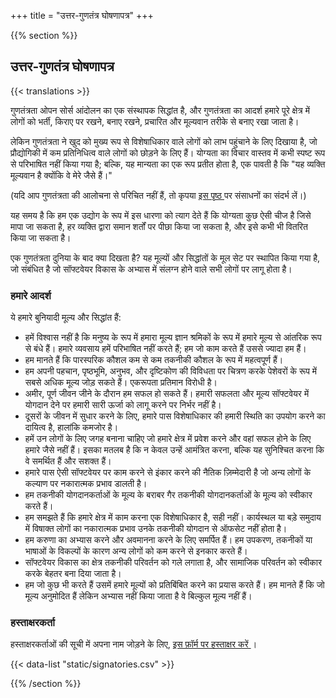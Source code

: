 
+++
title = "उत्तर-गुणतंत्र घोषणापत्र"
+++

{{% section %}}

## उत्तर-गुणतंत्र घोषणापत्र

{{< translations >}}

गुणतंत्रता ओपन सोर्स आंदोलन का एक संस्थापक सिद्धांत है, और गुणतंत्रता का आदर्श हमारे पूरे क्षेत्र में लोगों को भर्ती, किराए पर रखने, बनाए रखने, प्रचारित और मूल्यवान तरीके से बनाए रखा जाता है।

लेकिन गुणतंत्रता ने खुद को मुख्य रूप से विशेषाधिकार वाले लोगों को लाभ पहुंचाने के लिए दिखाया है, जो प्रौद्योगिकी में कम प्रतिनिधित्व वाले लोगों को छोड़ने के लिए हैं। योग्यता का विचार वास्तव में कभी स्पष्ट रूप से परिभाषित नहीं किया गया है; बल्कि, यह मान्यता का एक रूप प्रतीत होता है, एक पावती है कि "यह व्यक्ति मूल्यवान है क्योंकि वे मेरे जैसे हैं।"

(यदि आप गुणतंत्रता की आलोचना से परिचित नहीं हैं, तो कृपया <a href="/meritocracy/"> इस पृष्ठ </a> पर संसाधनों का संदर्भ लें।)

यह समय है कि हम एक उद्योग के रूप में इस धारणा को त्याग देते हैं कि योग्यता कुछ ऐसी चीज है जिसे मापा जा सकता है, हर व्यक्ति द्वारा समान शर्तों पर पीछा किया जा सकता है, और इसे कभी भी वितरित किया जा सकता है।

एक गुणतंत्रता दुनिया के बाद क्या दिखता है? यह मूल्यों और सिद्धांतों के मूल सेट पर स्थापित किया गया है, जो संबंधित है जो सॉफ्टवेयर विकास के अभ्यास में संलग्न होने वाले सभी लोगों पर लागू होता है।

### हमारे आदर्श

ये हमारे बुनियादी मूल्य और सिद्धांत हैं:

* हमें विश्वास नहीं है कि मनुष्य के रूप में हमारा मूल्य ज्ञान श्रमिकों के रूप में हमारे मूल्य से आंतरिक रूप से बंधे हैं। हमारे व्यवसाय हमें परिभाषित नहीं करते हैं; हम जो काम करते हैं उससे ज्यादा हम हैं।
* हम मानते हैं कि पारस्परिक कौशल कम से कम तकनीकी कौशल के रूप में महत्वपूर्ण हैं।
* हम अपनी पहचान, पृष्ठभूमि, अनुभव, और दृष्टिकोण की विविधता पर चित्रण करके पेशेवरों के रूप में सबसे अधिक मूल्य जोड़ सकते हैं। एकरूपता प्रतिमान विरोधी है।
* अमीर, पूर्ण जीवन जीने के दौरान हम सफल हो सकते हैं। हमारी सफलता और मूल्य सॉफ्टवेयर में योगदान देने पर हमारी सारी ऊर्जा को लागू करने पर निर्भर नहीं है।
* दूसरों के जीवन में सुधार करने के लिए, हमारे पास विशेषाधिकार की हमारी स्थिति का उपयोग करने का दायित्व है, हालांकि कमजोर है।
* हमें उन लोगों के लिए जगह बनाना चाहिए जो हमारे क्षेत्र में प्रवेश करने और वहां सफल होने के लिए हमारे जैसे नहीं हैं। इसका मतलब है कि न केवल उन्हें आमंत्रित करना, बल्कि यह सुनिश्चित करना कि वे समर्थित हैं और सशक्त हैं।
* हमारे पास ऐसी सॉफ्टवेयर पर काम करने से इंकार करने की नैतिक ज़िम्मेदारी है जो अन्य लोगों के कल्याण पर नकारात्मक प्रभाव डालती है।
* हम तकनीकी योगदानकर्ताओं के मूल्य के बराबर गैर तकनीकी योगदानकर्ताओं के मूल्य को स्वीकार करते हैं।
* हम समझते हैं कि हमारे क्षेत्र में काम करना एक विशेषाधिकार है, सही नहीं। कार्यस्थल या बड़े समुदाय में विषाक्त लोगों का नकारात्मक प्रभाव उनके तकनीकी योगदान से ऑफसेट नहीं होता है।
* हम करुणा का अभ्यास करने और अवमानना ​​करने के लिए समर्पित हैं। हम उपकरण, तकनीकों या भाषाओं के विकल्पों के कारण अन्य लोगों को कम करने से इनकार करते हैं।
* सॉफ्टवेयर विकास का क्षेत्र तकनीकी परिवर्तन को गले लगाता है, और सामाजिक परिवर्तन को स्वीकार करके बेहतर बना दिया जाता है।
* हम जो कुछ भी करते हैं उसमें हमारे मूल्यों को प्रतिबिंबित करने का प्रयास करते हैं। हम मानते हैं कि जो मूल्य अनुमोदित हैं लेकिन अभ्यास नहीं किया जाता है वे बिल्कुल मूल्य नहीं हैं।

### हस्ताक्षरकर्ता

<p class="callout">
  हस्ताक्षरकर्ताओं की सूची में अपना नाम जोड़ने के लिए, <a href="https://goo.gl/forms/9JT45K1iuKcBSPFj2"> इस फ़ॉर्म पर हस्ताक्षर करें </a>।
</p>

{{< data-list "static/signatories.csv" >}}

{{% /section %}}

